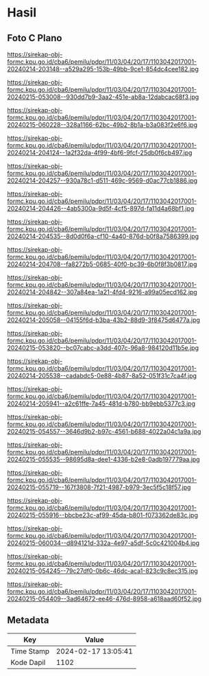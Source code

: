 # Hasil

## Foto C Plano

https://sirekap-obj-formc.kpu.go.id/cba6/pemilu/pdpr/11/03/04/20/17/1103042017001-20240214-203148--a529a295-153b-49bb-9ce1-854dc4cee182.jpg

https://sirekap-obj-formc.kpu.go.id/cba6/pemilu/pdpr/11/03/04/20/17/1103042017001-20240215-053008--930dd7b9-3aa2-451e-ab8a-12dabcac68f3.jpg

https://sirekap-obj-formc.kpu.go.id/cba6/pemilu/pdpr/11/03/04/20/17/1103042017001-20240215-060228--328a1166-62bc-49b2-8b1a-b3a083f2e6f6.jpg

https://sirekap-obj-formc.kpu.go.id/cba6/pemilu/pdpr/11/03/04/20/17/1103042017001-20240214-204124--1a2f32da-4f99-4bf6-9fcf-25db0f6cb497.jpg

https://sirekap-obj-formc.kpu.go.id/cba6/pemilu/pdpr/11/03/04/20/17/1103042017001-20240214-204257--930a78c1-d511-469c-9569-d0ac77cb1886.jpg

https://sirekap-obj-formc.kpu.go.id/cba6/pemilu/pdpr/11/03/04/20/17/1103042017001-20240214-204426--4ab5300a-9d5f-4cf5-897d-fa11d4a68bf1.jpg

https://sirekap-obj-formc.kpu.go.id/cba6/pemilu/pdpr/11/03/04/20/17/1103042017001-20240214-204535--8d0d0f6a-cf10-4a40-876d-b0f8a7586399.jpg

https://sirekap-obj-formc.kpu.go.id/cba6/pemilu/pdpr/11/03/04/20/17/1103042017001-20240214-204708--fa8272b5-0685-40f0-bc39-6b0f8f3b0817.jpg

https://sirekap-obj-formc.kpu.go.id/cba6/pemilu/pdpr/11/03/04/20/17/1103042017001-20240214-204842--307a84ea-1a21-4fd4-9216-a99a05ecd162.jpg

https://sirekap-obj-formc.kpu.go.id/cba6/pemilu/pdpr/11/03/04/20/17/1103042017001-20240214-205058--04155f6d-b3ba-43b2-88d9-3f8475d6477a.jpg

https://sirekap-obj-formc.kpu.go.id/cba6/pemilu/pdpr/11/03/04/20/17/1103042017001-20240215-053820--bc07cabc-a3dd-407c-96a8-984120d11b5e.jpg

https://sirekap-obj-formc.kpu.go.id/cba6/pemilu/pdpr/11/03/04/20/17/1103042017001-20240214-205538--cadabdc5-0e88-4b87-8a52-051f31c7ca4f.jpg

https://sirekap-obj-formc.kpu.go.id/cba6/pemilu/pdpr/11/03/04/20/17/1103042017001-20240214-205941--a2c61ffe-7a45-481d-b780-bb9ebb5377c3.jpg

https://sirekap-obj-formc.kpu.go.id/cba6/pemilu/pdpr/11/03/04/20/17/1103042017001-20240215-054557--3646d9b2-b97c-4561-b688-4022a04c1a9a.jpg

https://sirekap-obj-formc.kpu.go.id/cba6/pemilu/pdpr/11/03/04/20/17/1103042017001-20240215-055535--98695d8a-dee1-4336-b2e8-0adb197779aa.jpg

https://sirekap-obj-formc.kpu.go.id/cba6/pemilu/pdpr/11/03/04/20/17/1103042017001-20240215-055719--167f3808-7f21-4987-b979-3ec5f5c18f57.jpg

https://sirekap-obj-formc.kpu.go.id/cba6/pemilu/pdpr/11/03/04/20/17/1103042017001-20240215-055916--bbcbe23c-af99-45da-b801-f073362de83c.jpg

https://sirekap-obj-formc.kpu.go.id/cba6/pemilu/pdpr/11/03/04/20/17/1103042017001-20240215-060034--d894121d-332a-4e97-a5df-5c0c421004b4.jpg

https://sirekap-obj-formc.kpu.go.id/cba6/pemilu/pdpr/11/03/04/20/17/1103042017001-20240215-054245--79c27df0-0b6c-46dc-aca1-823c9c8ec315.jpg

https://sirekap-obj-formc.kpu.go.id/cba6/pemilu/pdpr/11/03/04/20/17/1103042017001-20240215-054409--3ad64672-ee46-476d-8958-a618aad60f52.jpg


## Metadata

| Key        | Value               |
| ---------- | ------------------- |
| Time Stamp | 2024-02-17 13:05:41 |
| Kode Dapil | 1102                |



